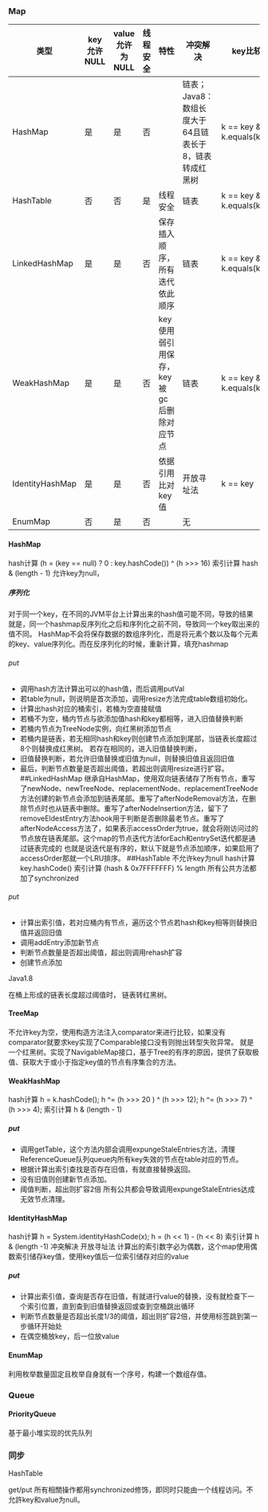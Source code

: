 ### Map

| 类型            | key允许NULL | value允许为NULL | 线程安全 | 特性                                     | 冲突解决                                               | key比较                   |
| --------------- | ----------- | --------------- | -------- | ---------------------------------------- | ------------------------------------------------------ | ------------------------- |
| HashMap         | 是          | 是              | 否       |                                          | 链表；Java8：数组长度大于64且链表长于8，链表转成红黑树 | k == key && k.equals(key) |
| HashTable       | 否          | 否              | 是       | 线程安全                                 | 链表                                                   | k == key && k.equals(key) |
| LinkedHashMap   | 是          | 是              | 否       | 保存插入顺序，所有迭代依此顺序           | 链表                                                   | k == key && k.equals(key) |
| WeakHashMap     | 是          | 是              | 否       | key使用弱引用保存，key被gc后删除对应节点 | 链表                                                   | k == key && k.equals(key) |
| IdentityHashMap | 是          | 是              | 否       | 依据引用比对key值                        | 开放寻址法                                             | k == key                  |
| EnumMap         | 否          | 是              | 否       |                                          | 无                                                     |                           |

#### HashMap

hash计算 (h = (key == null) ? 0 : key.hashCode()) ^ (h >>> 16)
索引计算 hash & (length - 1)
允许key为null，

##### 序列化

对于同一个key，在不同的JVM平台上计算出来的hash值可能不同，导致的结果就是，同一个hashmap反序列化之后和序列化之前不同，导致同一个key取出来的值不同。  HashMap不会将保存数据的数组序列化，而是将元素个数以及每个元素的key、value序列化。而在反序列化的时候，重新计算，填充hashmap 

###### put

-   调用hash方法计算出可以的hash值，而后调用putVal
-   若table为null，则说明是首次添加，调用resize方法完成table数组初始化。
-   计算出hash对应的桶索引，若桶为空直接赋值
-   若桶不为空，桶内节点与欲添加值hash和key都相等，进入旧值替换判断
-   若桶内节点为TreeNode实例，向红黑树添加节点
-   若桶内是链表，若无相同hash和key则创建节点添加到尾部，当链表长度超过8个则替换成红黑树。 若存在相同的，进入旧值替换判断，
-   旧值替换判断，若允许旧值替换或旧值为null，则替换旧值且返回旧值
-   最后，判断节点数量是否超出阈值，若超出则调用resize进行扩容。
    ##LinkedHashMap
    继承自HashMap，使用双向链表储存了所有节点，重写了newNode、newTreeNode、replacementNode、replacementTreeNode方法创建的新节点会添加到链表尾部。重写了afterNodeRemoval方法，在删除节点时也从链表中删除。重写了afterNodeInsertion方法，留下了removeEldestEntry方法hook用于判断是否删除最老节点。重写了afterNodeAccess方法了，如果表示accessOrder为true，就会将刚访问过的节点放在链表尾部。这个map的节点迭代方法forEach和entrySet迭代都是通过链表完成的
    也就是说迭代是有序的，默认下就是节点添加顺序，如果启用了accessOrder那就一个LRU排序。
    ##HashTable
    不允许key为null
    hash计算 key.hashCode()
    索引计算 (hash & 0x7FFFFFFF) % length
    所有公共方法都加了synchronized

###### put

-   计算出索引值，若对应桶内有节点，遍历这个节点若hash和key相等则替换旧值并返回旧值
-   调用addEntry添加新节点
-   判断节点数量是否超出阈值，超出则调用rehash扩容
-   创建节点添加

Java1.8

在桶上形成的链表长度超过阈值时， 链表转红黑树。

#### TreeMap

不允许key为空，使用构造方法注入comparator来进行比较，如果没有comparator就要求key实现了Comparable接口没有则抛出转型失败异常。
就是一个红黑树。实现了NavigableMap接口，基于Tree的有序的原因，提供了获取极值、获取大于或小于指定key值的节点有序集合的方法。

#### WeakHashMap

hash计算 h = k.hashCode(); h ^= (h >>> 20 ) ^ (h >>> 12); h ^= (h >>> 7) ^ (h >>> 4);
索引计算 h & (length - 1)

##### put

-   调用getTable，这个方法内部会调用expungeStaleEntries方法，清理ReferenceQueue队列queue内所有key失效的节点在table对应的节点。
-   根据计算出索引查找是否存在旧值，有就直接替换返回。
-   没有旧值则创建新节点添加。
-   阈值判断，超出则扩容2倍
    所有公共都会导致调用expungeStaleEntries达成无效节点清理。

#### IdentityHashMap

hash计算 h = System.identityHashCode(x); h = (h << 1) - (h << 8) 
索引计算 h & (length -1)
冲突解决 开放寻址法
计算出的索引数字必为偶数，这个map使用偶数索引储存key值，使用key值后一位索引储存对应的value

##### put

-   计算出索引值，查询是否存在旧值，有就进行value的替换，没有就检查下一个索引位置，直到查到旧值替换返回或查到空桶跳出循环
-   判断节点数量是否超出长度1/3的阈值，超出则扩容2倍，并使用标签跳到第一步循环开始处
-   在偶空桶放key，后一位放value

#### EnumMap

利用枚举数量固定且枚举自身就有一个序号，构建一个数组存值。

### Queue

#### PriorityQueue

基于最小堆实现的优先队列



### 同步

HashTable

 get/put 所有相關操作都用synchronized修饰，即同时只能由一个线程访问。不允許key和value为null。
